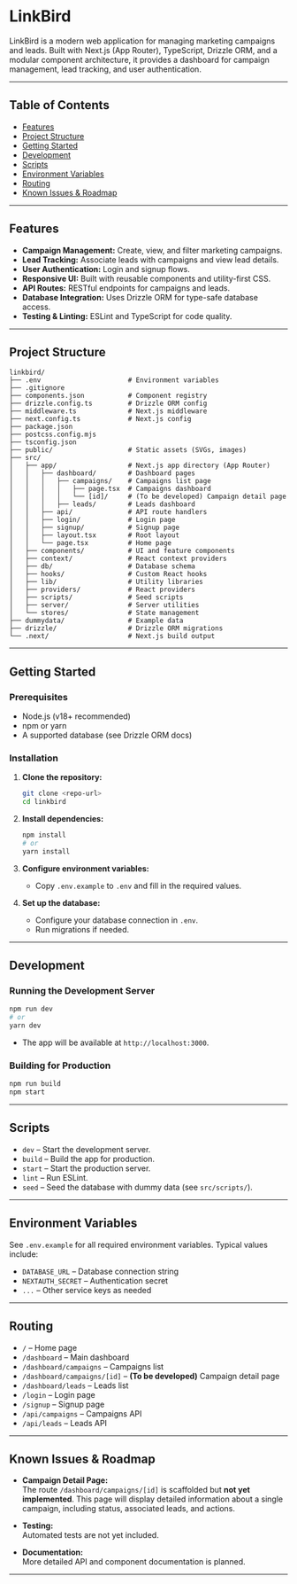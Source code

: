 # LinkBird

LinkBird is a modern web application for managing marketing campaigns and leads. Built with Next.js (App Router), TypeScript, Drizzle ORM, and a modular component architecture, it provides a dashboard for campaign management, lead tracking, and user authentication.

---

## Table of Contents

- [Features](#features)
- [Project Structure](#project-structure)
- [Getting Started](#getting-started)
- [Development](#development)
- [Scripts](#scripts)
- [Environment Variables](#environment-variables)
- [Routing](#routing)
- [Known Issues & Roadmap](#known-issues--roadmap)

---

## Features

- **Campaign Management:** Create, view, and filter marketing campaigns.
- **Lead Tracking:** Associate leads with campaigns and view lead details.
- **User Authentication:** Login and signup flows.
- **Responsive UI:** Built with reusable components and utility-first CSS.
- **API Routes:** RESTful endpoints for campaigns and leads.
- **Database Integration:** Uses Drizzle ORM for type-safe database access.
- **Testing & Linting:** ESLint and TypeScript for code quality.

---

## Project Structure

```
linkbird/
├── .env                      # Environment variables
├── .gitignore
├── components.json           # Component registry
├── drizzle.config.ts         # Drizzle ORM config
├── middleware.ts             # Next.js middleware
├── next.config.ts            # Next.js config
├── package.json
├── postcss.config.mjs
├── tsconfig.json
├── public/                   # Static assets (SVGs, images)
├── src/
│   ├── app/                  # Next.js app directory (App Router)
│   │   ├── dashboard/        # Dashboard pages
│   │   │   ├── campaigns/    # Campaigns list page
│   │   │   │   ├── page.tsx  # Campaigns dashboard
│   │   │   │   └── [id]/     # (To be developed) Campaign detail page
│   │   │   ├── leads/        # Leads dashboard
│   │   ├── api/              # API route handlers
│   │   ├── login/            # Login page
│   │   ├── signup/           # Signup page
│   │   ├── layout.tsx        # Root layout
│   │   └── page.tsx          # Home page
│   ├── components/           # UI and feature components
│   ├── context/              # React context providers
│   ├── db/                   # Database schema
│   ├── hooks/                # Custom React hooks
│   ├── lib/                  # Utility libraries
│   ├── providers/            # React providers
│   ├── scripts/              # Seed scripts
│   ├── server/               # Server utilities
│   └── stores/               # State management
├── dummydata/                # Example data
├── drizzle/                  # Drizzle ORM migrations
└── .next/                    # Next.js build output
```

---

## Getting Started

### Prerequisites

- Node.js (v18+ recommended)
- npm or yarn
- A supported database (see Drizzle ORM docs)

### Installation

1. **Clone the repository:**
   ```sh
   git clone <repo-url>
   cd linkbird
   ```

2. **Install dependencies:**
   ```sh
   npm install
   # or
   yarn install
   ```

3. **Configure environment variables:**
   - Copy `.env.example` to `.env` and fill in the required values.

4. **Set up the database:**
   - Configure your database connection in `.env`.
   - Run migrations if needed.

---

## Development

### Running the Development Server

```sh
npm run dev
# or
yarn dev
```

- The app will be available at `http://localhost:3000`.

### Building for Production

```sh
npm run build
npm start
```

---

## Scripts

- `dev` – Start the development server.
- `build` – Build the app for production.
- `start` – Start the production server.
- `lint` – Run ESLint.
- `seed` – Seed the database with dummy data (see `src/scripts/`).

---

## Environment Variables

See `.env.example` for all required environment variables. Typical values include:

- `DATABASE_URL` – Database connection string
- `NEXTAUTH_SECRET` – Authentication secret
- `...` – Other service keys as needed

---

## Routing

- `/` – Home page
- `/dashboard` – Main dashboard
- `/dashboard/campaigns` – Campaigns list
- `/dashboard/campaigns/[id]` – **(To be developed)** Campaign detail page
- `/dashboard/leads` – Leads list
- `/login` – Login page
- `/signup` – Signup page
- `/api/campaigns` – Campaigns API
- `/api/leads` – Leads API

---

## Known Issues & Roadmap

- **Campaign Detail Page:**  
  The route `/dashboard/campaigns/[id]` is scaffolded but **not yet implemented**. This page will display detailed information about a single campaign, including status, associated leads, and actions.

- **Testing:**  
  Automated tests are not yet included.

- **Documentation:**  
  More detailed API and component documentation is planned.

---

